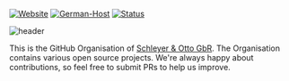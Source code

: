 [![Website](https://img.shields.io/website?label=www.schleyer-und-otto.de&style=for-the-badge&url=https%3A%2F%2Fwww.schleyer-und-otto.de)](https://www.schleyer-und-otto.de)
[![German-Host](https://img.shields.io/website?label=www.lemonserv.com&style=for-the-badge&url=https%3A%2F%2Fwww.lemonserv.com)](https://www.lemonserv.com)
[![Status](https://img.shields.io/website?label=status.schleyer-und-otto.de&style=for-the-badge&url=https%3A%2F%2Fstatus.schleyer-und-otto.de)](https://status.schleyer-und-otto.de)

<!-- Images -->
[header]: https://raw.githubusercontent.com/Schleyer-Otto-GbR/.github/main/profile/Banner.png

<!-- Links -->
[website]: https://www.schleyer-und-otto.de

<!-- Start of README -->
![header]

This is the GitHub Organisation of [Schleyer & Otto GbR][website].
The Organisation contains various open source projects. We're always happy about contributions, so feel free to submit PRs to help us improve.
